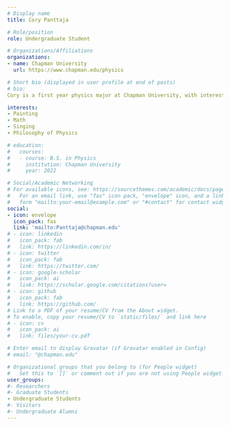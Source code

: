 ```yaml
---
# Display name
title: Cory Panttaja

# Role/position
role: Undergraduate Student

# Organizations/Affiliations
organizations:
- name: Chapman University
  url: https://www.chapman.edu/physics

# Short bio (displayed in user profile at end of posts)
# bio: 
Cory is a first year physics major at Chapman University, with interest in theoretical physics and cosmology, as well as particapting heavily in the arts, such as theatre, painting, and singing. With physics as well as their artistic pursuits they hope to better understand our world and how we live in it as a global community.   

interests:
- Painting
- Math
- Singing
- Philosophy of Physics

# education:
#   courses:
#   - course: B.S. in Physics
#     institution: Chapman University
#     year: 2022

# Social/Academic Networking
# For available icons, see: https://sourcethemes.com/academic/docs/page-builder/#icons
#   For an email link, use "fas" icon pack, "envelope" icon, and a link in the
#   form "mailto:your-email@example.com" or "#contact" for contact widget.
social:
- icon: envelope
  icon_pack: fas
  link: 'mailto:Panttaja@chapman.edu'
# - icon: linkedin
#   icon_pack: fab
#   link: https://linkedin.com/in/
# - icon: twitter
#   icon_pack: fab
#   link: https://twitter.com/
# - icon: google-scholar
#   icon_pack: ai
#   link: https://scholar.google.com/citations?user=
# - icon: github
#   icon_pack: fab
#   link: https://github.com/
# Link to a PDF of your resume/CV from the About widget.
# To enable, copy your resume/CV to `static/files/` and link here 
# - icon: cv
#   icon_pack: ai
#   link: files/your-cv.pdf

# Enter email to display Gravatar (if Gravatar enabled in Config)
# email: "@chapman.edu"

# Organizational groups that you belong to (for People widget)
#   Set this to `[]` or comment out if you are not using People widget.
user_groups:
#- Researchers
#- Graduate Students
- Undergraduate Students
#- Visitors
#- Undergraduate Alumni
---
```



